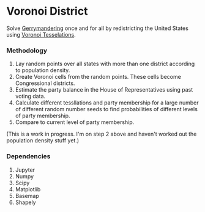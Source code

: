 # Voronoi District #

Solve [Gerrymandering](https://en.wikipedia.org/wiki/Gerrymandering) once and for all by redistricting the United States using [Voronoi Tesselations](https://en.wikipedia.org/wiki/Voronoi_diagram).

### Methodology ###

1. Lay random points over all states with more than one district according to population density.
2. Create Voronoi cells from the random points. These cells become Congressional districts.
3. Estimate the party balance in the House of Representatives using past voting data.
4. Calculate different tessllations and party membership for a large number of different random number seeds to find
probabilities of different levels of party membership.
5. Compare to current level of party membership.

(This is a work in progress. I'm on step 2 above and haven't worked out the population density stuff yet.)

### Dependencies ###

1. Jupyter
2. Numpy
3. Scipy
4. Matplotlib
5. Basemap
6. Shapely
